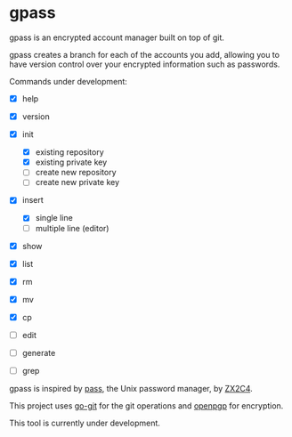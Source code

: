 # gpass

gpass is an encrypted account manager built on top of git. 

gpass creates a branch for each of the accounts you add, allowing you to have version control over your encrypted information such as passwords.

Commands under development: 

- [x] help
- [x] version
- [x] init
  - [x] existing repository
  - [x] existing private key
  - [ ] create new repository
  - [ ] create new private key
- [x] insert
  - [x] single line
  - [ ] multiple line (editor)
- [x] show
- [x] list
- [x] rm
- [x] mv
- [x] cp
- [ ] edit
- [ ] generate
- [ ] grep


gpass is inspired by [pass](https://www.passwordstore.org/), the Unix password manager, by [ZX2C4](https://www.zx2c4.com/). 

This project uses [go-git](https://github.com/src-d/go-git) for the git operations and [openpgp](https://godoc.org/golang.org/x/crypto/openpgp) for encryption. 

This tool is currently under development. 
